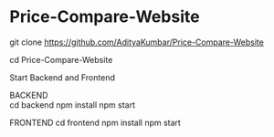 ﻿# Price-Compare-Website
git clone https://github.com/AdityaKumbar/Price-Compare-Website

cd Price-Compare-Website

Start Backend and Frontend

BACKEND  
cd backend
npm install 
npm start

FRONTEND
cd frontend
npm install 
npm start
